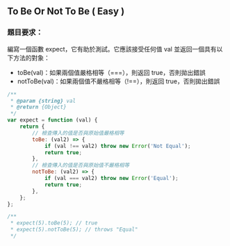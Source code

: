 ## To Be Or Not To Be ( Easy )

### 題目要求：

編寫一個函數 expect，它有助於測試。它應該接受任何值 val 並返回一個具有以下方法的對象：

-   toBe(val)：如果兩個值嚴格相等（===），則返回 true，否則拋出錯誤
-   notToBe(val)：如果兩個值不嚴格相等（!==），則返回 true，否則拋出錯誤

```javascript
/**
 * @param {string} val
 * @return {Object}
 */
var expect = function (val) {
    return {
        // 檢查傳入的值是否與原始值嚴格相等
        toBe: (val2) => {
            if (val !== val2) throw new Error('Not Equal');
            return true;
        },
        // 檢查傳入的值是否與原始值不嚴格相等
        notToBe: (val2) => {
            if (val === val2) throw new Error('Equal');
            return true;
        },
    };
};

/**
 * expect(5).toBe(5); // true
 * expect(5).notToBe(5); // throws "Equal"
 */
```
